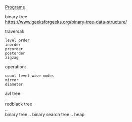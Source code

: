 [Programs](https://github.com/PiyushMittl/DS-ALGO/tree/master/trees)

binary tree  
https://www.geeksforgeeks.org/binary-tree-data-structure/

traversal:  
```
level order
inorder
preorder
postorder
zigzag
```

operation:  
```
count level wise nodes
mirror
diameter
```

avl tree  
..  
redblack tree  
..  
binary tree
..
binary search tree
..
heap
